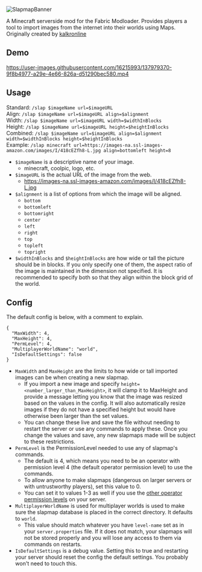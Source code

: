 ![SlapmapBanner](https://user-images.githubusercontent.com/16215993/143670104-be0eec61-fc64-4d09-bbf5-bc81b22c5c8c.png)

A Minecraft serverside mod for the Fabric Modloader.
Provides players a tool to import images from the internet into their worlds using Maps. 
Originally created by [kalkronline](https://github.com/kalkronline/slapmap)

## Demo
https://user-images.githubusercontent.com/16215993/137979370-9f8b4977-a29e-4e66-826a-d51290bec580.mp4

## Usage

Standard: `/slap $imageName url=$imageURL`<br>
Align:    `/slap $imageName url=$imageURL align=$alignment`<br>
Width:    `/slap $imageName url=$imageURL width=$widthInBlocks`<br>
Height:   `/slap $imageName url=$imageURL height=$heightInBlocks`<br>
Combined: `/slap $imageName url=$imageURL align=$alignment width=$widthInBlocks height=$heightInBlocks`<br>
Example: `/slap minecraft url=https://images-na.ssl-images-amazon.com/images/I/418cEZfh8-L.jpg align=bottomleft height=8`<br>

- `$imageName` is a descriptive name of your image.
   - minecraft, coolpic, logo, etc.
- `$imageURL` is the actual URL of the image from the web.
   - https://images-na.ssl-images-amazon.com/images/I/418cEZfh8-L.jpg
- `$alignment` is a list of options from which the image will be aligned. 
   - `bottom`
   - `bottomleft`
   - `bottomright`
   - `center`
   - `left`
   - `right`
   - `top`
   - `topleft`
   - `topright `
- `$widthInBlocks` and `$heightInBlocks` are how wide or tall the picture should be in blocks. If you only specify one of them, the aspect ratio of the image is maintained in the dimension not specified. It is recommended to specify both so that they align within the block grid of the world.

## Config
The default config is below, with a comment to explain.
```json5
{
  "MaxWidth": 4,
  "MaxHeight": 4,
  "PermLevel": 4,
  "MultiplayerWorldName": "world",
  "IsDefaultSettings": false
}
```
- `MaxWidth` and `MaxHeight` are the limits to how wide or tall imported images can be when creating a new slapmap.
   - If you import a new image and specify `height=<number_larger_than_MaxHeight>`, it will clamp it to MaxHeight and provide a message letting you know that the image was resized based on the values in the config. It will also automatically resize images if they do not have a specified height but would have otherwise been larger than the set values.
   - You can change these live and save the file without needing to restart the server or use any commands to apply these. Once you change the values and save, any new slapmaps made will be subject to these restrictions.
- `PermLevel` is the PermissionLevel needed to use any of slapmap's commands. 
   - The default is 4, which means you need to be an operator with permission level 4 (the default operator permission level) to use the commands.
   - To allow anyone to make slapmaps (dangerous on larger servers or with untrustworthy players), set this value to 0.
   - You can set it to values 1-3 as well if you use the [other operator permission levels](https://gaming.stackexchange.com/questions/138602/what-does-op-permission-level-do) on your server.
- `MultiplayerWorldName` is used for multiplayer worlds is used to make sure the slapmap database is placed in the correct directory. It defaults to `world`.
   - This value should match whatever you have `level-name` set as in your `server.properties` file. If it does not match, your slapmaps will not be stored properly and you will lose any access to them via commands on restarts.
- `IsDefaultSettings` is a debug value. Setting this to true and restarting your server should reset the config the default settings. You probably won't need to touch this.

